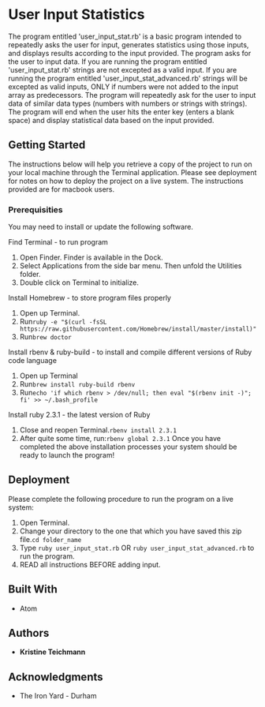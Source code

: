 # User Input Statistics

The program entitled 'user_input_stat.rb' is a basic program intended to repeatedly asks the user for input, generates statistics using those inputs, and displays results according to the input provided.  The program asks for the user to input data.  If you are running the program entitled 'user_input_stat.rb' strings are not excepted as a valid input.  If you are running the program entitled 'user_input_stat_advanced.rb' strings will be excepted as valid inputs, ONLY if numbers were not added to the input array as predecessors.  The program will repeatedly ask for the user to input data of similar data types (numbers with numbers or strings with strings).  The program will end when the user hits the enter key (enters a blank space) and display statistical data based on the input provided.

## Getting Started

The instructions below will help you retrieve a copy of the project to run on your local machine through the Terminal application. Please see deployment for notes on how to deploy the project on a live system.  The instructions provided are for macbook users.

### Prerequisities

You may need to install or update the following software.

Find Terminal - to run program
  1. Open Finder. Finder is available in the Dock.
  2. Select Applications from the side bar menu.  Then unfold the Utilities folder.
  3. Double click on Terminal to initialize.

Install Homebrew - to store program files properly
  1. Open up Terminal.
  2. Run```ruby -e "$(curl -fsSL https://raw.githubusercontent.com/Homebrew/install/master/install)"```
  3. Run```brew doctor```

Install rbenv & ruby-build - to install and compile different versions of Ruby code language
  1. Open up Terminal
  2. Run```brew install ruby-build rbenv```
  3. Run```echo 'if which rbenv > /dev/null; then eval "$(rbenv init -)"; fi' >> ~/.bash_profile```

Install ruby 2.3.1 - the latest version of Ruby
  1. Close and reopen Terminal.```rbenv install 2.3.1```
  2. After quite some time, run:```rbenv global 2.3.1```
Once you have completed the above installation processes your system should be ready to launch the program!

## Deployment

Please complete the following procedure to run the program on a live system:
  1. Open Terminal.
  2. Change your directory to the one that which you have saved this zip file.`cd folder_name`
  3. Type `ruby user_input_stat.rb` OR  `ruby user_input_stat_advanced.rb` to run the program.
  4. READ all instructions BEFORE adding input.

## Built With

* Atom

## Authors

* **Kristine Teichmann**

## Acknowledgments

* The Iron Yard - Durham
